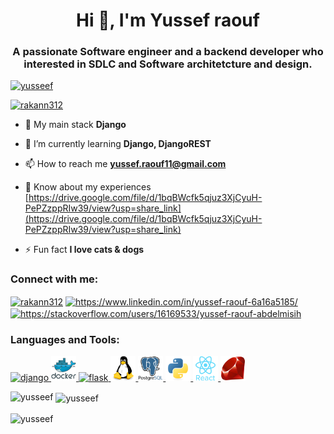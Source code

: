<h1 align="center">Hi 👋, I'm Yussef raouf</h1>
<h3 align="center">A passionate Software engineer and a backend developer who interested in SDLC and Software architetcture and design.</h3>

<p align="left"> <a href="https://github.com/ryo-ma/github-profile-trophy"><img src="https://github-profile-trophy.vercel.app/?username=yusseef" alt="yusseef" /></a> </p>

<p align="left"> <a href="https://twitter.com/rakann312" target="blank"><img src="https://img.shields.io/twitter/follow/rakann312?logo=twitter&style=for-the-badge" alt="rakann312" /></a> </p>

- 🔭 My main stack **Django**

- 🌱 I’m currently learning **Django, DjangoREST**

- 📫 How to reach me **yussef.raouf11@gmail.com**

- 📄 Know about my experiences [https://drive.google.com/file/d/1bqBWcfk5qjuz3XjCyuH-PePZzppRIw39/view?usp=share_link](https://drive.google.com/file/d/1bqBWcfk5qjuz3XjCyuH-PePZzppRIw39/view?usp=share_link)

- ⚡ Fun fact **I love cats & dogs**

<h3 align="left">Connect with me:</h3>
<p align="left">
<a href="https://twitter.com/rakann312" target="blank"><img align="center" src="https://raw.githubusercontent.com/rahuldkjain/github-profile-readme-generator/master/src/images/icons/Social/twitter.svg" alt="rakann312" height="30" width="40" /></a>
<a href="https://linkedin.com/in/https://www.linkedin.com/in/yussef-raouf-6a16a5185/" target="blank"><img align="center" src="https://raw.githubusercontent.com/rahuldkjain/github-profile-readme-generator/master/src/images/icons/Social/linked-in-alt.svg" alt="https://www.linkedin.com/in/yussef-raouf-6a16a5185/" height="30" width="40" /></a>
<a href="https://stackoverflow.com/users/https://stackoverflow.com/users/16169533/yussef-raouf-abdelmisih" target="blank"><img align="center" src="https://raw.githubusercontent.com/rahuldkjain/github-profile-readme-generator/master/src/images/icons/Social/stack-overflow.svg" alt="https://stackoverflow.com/users/16169533/yussef-raouf-abdelmisih" height="30" width="40" /></a>
</p>

<h3 align="left">Languages and Tools:</h3>
<p align="left"> <a href="https://www.djangoproject.com/" target="_blank" rel="noreferrer"> <img src="https://cdn.worldvectorlogo.com/logos/django.svg" alt="django" width="40" height="40"/> </a> <a href="https://www.docker.com/" target="_blank" rel="noreferrer"> <img src="https://raw.githubusercontent.com/devicons/devicon/master/icons/docker/docker-original-wordmark.svg" alt="docker" width="40" height="40"/> </a> <a href="https://flask.palletsprojects.com/" target="_blank" rel="noreferrer"> <img src="https://www.vectorlogo.zone/logos/pocoo_flask/pocoo_flask-icon.svg" alt="flask" width="40" height="40"/> </a> <a href="https://www.linux.org/" target="_blank" rel="noreferrer"> <img src="https://raw.githubusercontent.com/devicons/devicon/master/icons/linux/linux-original.svg" alt="linux" width="40" height="40"/> </a> <a href="https://www.postgresql.org" target="_blank" rel="noreferrer"> <img src="https://raw.githubusercontent.com/devicons/devicon/master/icons/postgresql/postgresql-original-wordmark.svg" alt="postgresql" width="40" height="40"/> </a> <a href="https://www.python.org" target="_blank" rel="noreferrer"> <img src="https://raw.githubusercontent.com/devicons/devicon/master/icons/python/python-original.svg" alt="python" width="40" height="40"/> </a> <a href="https://reactjs.org/" target="_blank" rel="noreferrer"> <img src="https://raw.githubusercontent.com/devicons/devicon/master/icons/react/react-original-wordmark.svg" alt="react" width="40" height="40"/> </a> <a href="https://www.ruby-lang.org/en/" target="_blank" rel="noreferrer"> <img src="https://raw.githubusercontent.com/devicons/devicon/master/icons/ruby/ruby-original.svg" alt="ruby" width="40" height="40"/> </a> </p>

<p><img align="left" src="https://github-readme-stats.vercel.app/api/top-langs?username=yusseef&show_icons=true&locale=en&layout=compact" alt="yusseef" /></p>

<p>&nbsp;<img align="center" src="https://github-readme-stats.vercel.app/api?username=yusseef&show_icons=true&locale=en" alt="yusseef" /></p>

<p><img align="center" src="https://github-readme-streak-stats.herokuapp.com/?user=yusseef&" alt="yusseef" /></p>

